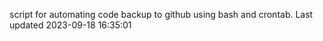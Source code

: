 script for automating code backup to github using bash and crontab. Last updated 2023-09-18 16:35:01
